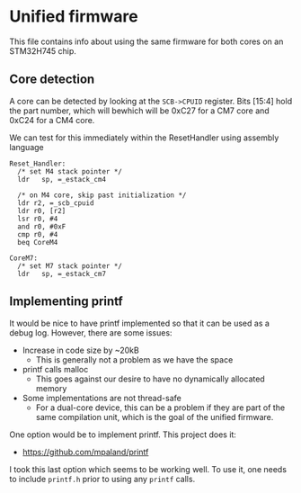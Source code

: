 # Unified firmware

This file contains info about using the same firmware for both cores on an STM32H745 chip.

## Core detection

A core can be detected by looking at the `SCB->CPUID` register.  Bits [15:4] hold the part number, which will bewhich will be 0xC27 for a CM7 core and 0xC24 for a CM4 core. 

We can test for this immediately within the ResetHandler using assembly language
```
Reset_Handler:
  /* set M4 stack pointer */
  ldr   sp, =_estack_cm4

  /* on M4 core, skip past initialization */
  ldr r2, =_scb_cpuid
  ldr r0, [r2]
  lsr r0, #4
  and r0, #0xF
  cmp r0, #4
  beq CoreM4

CoreM7:
  /* set M7 stack pointer */
  ldr   sp, =_estack_cm7
```

## Implementing printf

It would be nice to have printf implemented so that it can be used as a debug log.  However, there are some issues:
* Increase in code size by ~20kB
  * This is generally not a problem as we have the space
* printf calls malloc
  * This goes against our desire to have no dynamically allocated memory
* Some implementations are not thread-safe
  * For a dual-core device, this can be a problem if they are part of the same compilation unit, which is the goal of the unified firmware.

One option would be to implement printf.  This project does it:
* https://github.com/mpaland/printf

I took this last option which seems to be working well.  To use it, one needs to include `printf.h` prior to using any `printf` calls.
